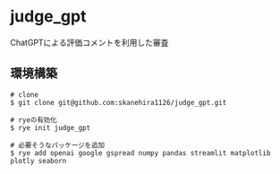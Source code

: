 # judge_gpt
ChatGPTによる評価コメントを利用した審査

## 環境構築

```
# clone
$ git clone git@github.com:skanehira1126/judge_gpt.git

# ryeの有効化
$ rye init judge_gpt

# 必要そうなパッケージを追加
$ rye add openai google gspread numpy pandas streamlit matplotlib plotly seaborn

```
